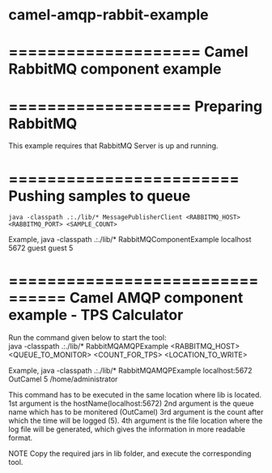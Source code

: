 # camel-amqp-rabbit-example
====================
Camel RabbitMQ component example
====================

===================
Preparing RabbitMQ
===================
This example requires that RabbitMQ Server is up and running.

========================
Pushing samples to queue
========================
    java -classpath .:./lib/* MessagePublisherClient <RABBITMQ_HOST> <RABBITMQ_PORT> <SAMPLE_COUNT>

Example,
   java -classpath .:./lib/* RabbitMQComponentExample localhost 5672 guest guest 5
   
================================
Camel AMQP component example - TPS Calculator 
================================
Run the command given below to start the tool:  
    java -classpath .:./lib/* RabbitMQAMQPExample <RABBITMQ_HOST> <QUEUE_TO_MONITOR> <COUNT_FOR_TPS> <LOCATION_TO_WRITE>

Example,
    java -classpath .:./lib/* RabbitMQAMQPExample localhost:5672 OutCamel 5 /home/administrator

This command has to be executed in the same location where lib is located.
1st argument is the hostName(localhost:5672)
2nd argument is the queue name which has to be monitered (OutCamel)
3rd argument is the count after which the time will be logged (5).
4th argument is the file location where the log file will be generated, which gives the information in more readable format.

NOTE
 Copy the required jars in lib folder, and execute the corresponding tool.


